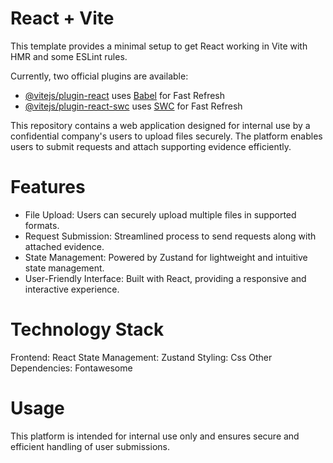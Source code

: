 # React + Vite

This template provides a minimal setup to get React working in Vite with HMR and some ESLint rules.

Currently, two official plugins are available:

- [@vitejs/plugin-react](https://github.com/vitejs/vite-plugin-react/blob/main/packages/plugin-react/README.md) uses [Babel](https://babeljs.io/) for Fast Refresh
- [@vitejs/plugin-react-swc](https://github.com/vitejs/vite-plugin-react-swc) uses [SWC](https://swc.rs/) for Fast Refresh

This repository contains a web application designed for internal use by a confidential company's users to upload files securely. The platform enables users to submit requests and attach supporting evidence efficiently.

# Features
- File Upload: Users can securely upload multiple files in supported formats.
- Request Submission: Streamlined process to send requests along with attached evidence.
- State Management: Powered by Zustand for lightweight and intuitive state management.
- User-Friendly Interface: Built with React, providing a responsive and interactive experience.

# Technology Stack
Frontend: React
State Management: Zustand
Styling: Css
Other Dependencies: Fontawesome

# Usage
This platform is intended for internal use only and ensures secure and efficient handling of user submissions.

